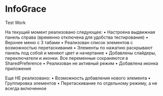 # InfoGrace
Test Work
 
 На текущий момент реализовано следующее:
  •  Настроена выдвижная панель справа (временно отключена для удобства тестирования)
•  Верхнее меню с 3 табами
•  Реализован список элементов с возможностью перетаскивания
•  Элементы по нажатию раскрывают панель под собой и меняют цвет и начертание
•  Добавлены слайдеры, переключатели и иконки. Все переменные сохраняются в SharedPreference
•  Реализован не активный режим
•  Добавлена иконка приложения
 
 
Еще НЕ реализовано:
•  Возможность добавления нового элемента
•  Группировка элементов
•  Перетаскивание по отдельному режиму, а не всегда включенное

